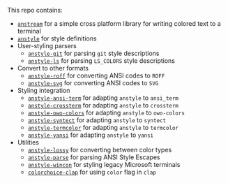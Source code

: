 This repo contains:
- [`anstream`](./crates/anstream) for a simple cross platform library for writing colored text to a terminal
- [`anstyle`](./crates/anstyle) for style definitions
- User-styling parsers
  - [`anstyle-git`](./crates/anstyle-git) for parsing `git` style descriptions
  - [`anstyle-ls`](./crates/anstyle-ls) for parsing `LS_COLORS` style descriptions
- Convert to other formats
  - [`anstyle-roff`](./crates/anstyle-roff) for converting ANSI codes to `ROFF`
  - [`anstyle-svg`](./crates/anstyle-svg) for converting ANSI codes to `SVG`
- Styling integration
  - [`anstyle-ansi-term`](./crates/anstyle-ansi-term) for adapting `anstyle` to `ansi_term`
  - [`anstyle-crossterm`](./crates/anstyle-crossterm) for adapting `anstyle` to `crossterm`
  - [`anstyle-owo-colors`](./crates/anstyle-owo-colors) for adapting `anstyle` to `owo-colors`
  - [`anstyle-syntect`](./crates/anstyle-syntect) for adapting `anstyle` to `syntect`
  - [`anstyle-termcolor`](./crates/anstyle-termcolor) for adapting `anstyle` to `termcolor`
  - [`anstyle-yansi`](./crates/anstyle-yansi) for adapting `anstyle` to `yansi`
- Utilities
  - [`anstyle-lossy`](./crates/anstyle-lossy) for converting between color types
  - [`anstyle-parse`](./crates/anstyle-parse) for parsing ANSI Style Escapes
  - [`anstyle-wincon`](./crates/anstyle-wincon) for styling legacy Microsoft terminals
  - [`colorchoice-clap`](./crates/colorchoice-clap) for using `color` flag in `clap`
